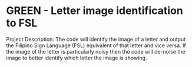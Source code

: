 # GREEN - Letter image identification to FSL
Project Description:
The code will identify the image of a letter and output the Filipino Sign Language (FSL) equivalent of that letter and vice versa. If the image of the letter is particularly noisy then the code will de-noise the image to better identify which letter the image is showing.
